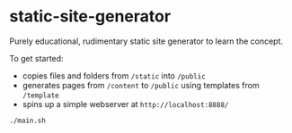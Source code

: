 # static-site-generator
Purely educational, rudimentary static site generator to learn the concept.

To get started:

- copies files and folders from `/static` into `/public`
- generates pages from `/content` to `/public` using templates from `/template`
- spins up a simple webserver at `http://localhost:8888/`

```bash
./main.sh
```